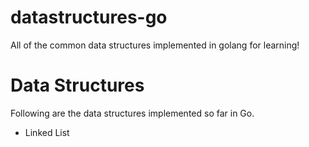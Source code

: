 # datastructures-go
All of the common data structures implemented in golang for learning!

# Data Structures

Following are the data structures implemented so far in Go.

- Linked List
